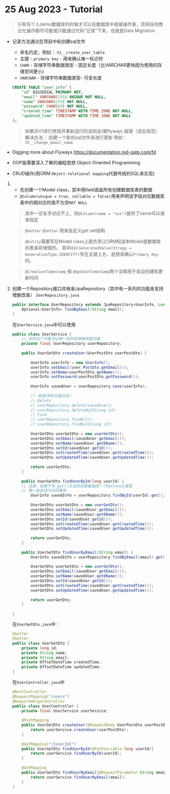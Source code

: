 # 25 Aug 2023 - Tutorial

> 只有写个人demo数据库的时候才可以在数据库中直接操作表，否则任何商业化操作都尽可能或只能通过代码“记录”下来，也就是Data Migration.

- 记录方法通过在项目中和创建sql文件
    - 命名约定，例如： `V1__create_user_table`
    - 主键 - `primary key` - 用来确认唯一标识符
    - `CHAR` - 存储字符串数据类型 - 固定长度（比VARCHAR更快因为使用的存储空间更小）
    - `VARCHAR` - 存储字符串数据类型- 可变长度
    ```sql
    CREATE TABLE "user_info" (
        "id" BIGSERIAL PRIMARY KEY,
        "email" VARCHAR(255) UNIQUE NOT NULL,
        "name" VARCHAR(255) NOT NULL,
        "password" CHAR(64) NOT NULL,
        "created_time" TIMESTAMP WITH TIME ZONE NOT NULL,
        "updated_time" TIMESTAMP WITH TIME ZONE NOT NULL
    );
    ```
    > 如果对V1进行修改并重新运行的话则会(被flyway) 报错（违反规范）
    > 解决办法： 创建一个新的sql文件来进行更新 例如：`V2__change_email_name`
- Digging more about Flyways
    https://documentation.red-gate.com/fd
    
- OOP是需要深入了解的编程思想 Object-Oriented Programming
    
- CRUD操作(用ORM `Object-relational mapping`代替传统的SQL来实现)
    
1. 
    - 先创建一个Model class，其中用field涵盖所有创建数据库表的数据
    - `@Column(unique = true, nullable = false)`用来声明该字段对应数据库表中的相对应的值不为空`NOT NULL`
    > 其中一旦名字对应不上，则`@Column(name = "xxx")`提供了name可以用来指定
    
    > `@Getter` `@Setter` 用来自定义get set结构
    
    > `@Entity`需要写在Model class上面负责让ORM知道本Model是数据库的表来存储值的。 其中`@Id` `GeneratedValue(Stragy = GenerationType.IDENTITY)`写在主键上方，是用来确认`Primary Key`的。
    
    > `@CreationTimestamp` 和 `@UpdateTimestamp`两个注释用于自动创建和更新时间
    
2. 创建一个Repository接口并继承JpaRepository（其中有一系列的功能来支持增删改查）
    `UserRepository.java`
    ```java
    public interface UserRepository extends JpaRepository<UserInfo, Long> {
        Optional<UserInfo> findByEmail(String email);
    }
    ```
    
    在`UserService.java`中可以使用
    
    ```java
    public class UserService {
        // 此时这个对象可以用一些列的增删改查功能
        private final UserRepository userRepository;
        
        public UserGetDto createUser(UserPostDto userPostDto) {
        
            UserInfo userInfo = new UserInfo();
            userInfo.setEmail(user.PostDto.getEmail());
            userInfo.setName(userPostDto.getName());
            userInfo.setPassword(userPostDto.getPassword());
            
            UserInfo savedUser = userRepository.save(userInfo);
            
            // 其他CRUD功能比如：
            // Delete
            // userRepository.delete(savedUser);
            // userRepository.deleteById(Long id);
            // Find
            // userRepository.findAll();
            // userRepository.findById(Long id);            
            
            UserGetDto userGetDto = new userGetDto();
            userGetDto.setEmail(savedUser.getEmail());
            userGetDto.setName(savedUser.getEName());
            userGetDto.setId(savedUser.getId());
            userGetDto.setCreatedTime(savedUser.getCreatedTime());
            userGetDto.setUpdatedTime(savedUser.getUpdatedTime());
            
            return userGetDto;
        }
        
        public UserGetDto findUserById(long userId) {
        // 注意，如果不写.get()方法则会直接返回一个Optional类型
        // 晚一些会进行代码重构
            UserInfo savedInfo = userRepository.findById(userId).get();
            
            UserGetDto userGetDto = new userGetDto();
            userGetDto.setEmail(savedUser.getEmail());
            userGetDto.setName(savedUser.getEName());
            userGetDto.setId(savedUser.getId());
            userGetDto.setCreatedTime(savedUser.getCreatedTime());
            userGetDto.setUpdatedTime(savedUser.getUpdatedTime());
            
            return userGetDto;
        }
        
        public UserGetDto findUserByEmail(String email) {
            UserInfo savedInfo = userRepository.findByEmail(email).get();
            
            UserGetDto userGetDto = new userGetDto();
            userGetDto.setEmail(savedUser.getEmail());
            userGetDto.setName(savedUser.getEName());
            userGetDto.setId(savedUser.getId());
            userGetDto.setCreatedTime(savedUser.getCreatedTime());
            userGetDto.setUpdatedTime(savedUser.getUpdatedTime());
            
            return userGetDto;
        }
    
    }
    ```
    
    在`UserGetDto.java`中：
    ``` java
    @Getter
    @Setter
    public class UserGetDto {
        private long id;
        private String name;
        private String email;
        private OffsetDateTime createdTime;
        private OffsetDateTime updatedTime;
    }
    ```
    
    在`UserController.java`中
    ```java
    @RestController
    @RequestMapping("/users")
    @RequiredArgsController
    public class UserController {
        private final UserService userService;
        
        @PostMapping
        public UserGetDto createUser(@RequestBody UserPostDto userPostDto) {
            return userService.createUser(userPostDto);
        } 
        
        @GetMapping("/{userId}")
        public UserGetDto findUserById(@PathVariable long userId){
            return userService.findUserById(userId);
        }
        
        @GetMapping
        public UserGetDto findUserByEmail(@RequestParameter String email) {
            return userService.findUserByEmail(email);
        }
    }
    ```
    